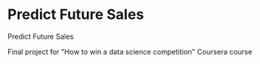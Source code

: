 # Predict Future Sales
Predict Future Sales

Final project for "How to win a data science competition" Coursera course
